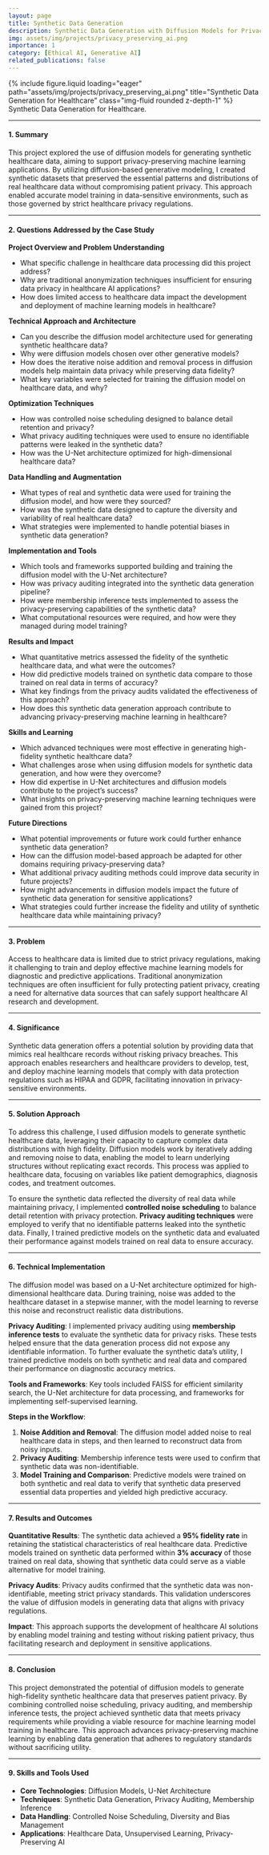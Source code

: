 ```yaml
---
layout: page
title: Synthetic Data Generation
description: Synthetic Data Generation with Diffusion Models for Privacy-Preserving Healthcare Applications.
img: assets/img/projects/privacy_preserving_ai.png
importance: 1
category: [Ethical AI, Generative AI]
related_publications: false
---
```


<!-- ### **Case Study: Advanced AI-Driven Pathology for Enhanced Cancer Detection and Tumor Localization** -->

<div class="row justify-content-sm-center">
  <div class="col-sm-8 mt-3 mt-md-0">
    {% include figure.liquid loading="eager" path="assets/img/projects/privacy_preserving_ai.png" title="Synthetic Data Generation for Healthcare" class="img-fluid rounded z-depth-1" %}
  </div>
</div>
<div class="caption">
    Synthetic Data Generation for Healthcare.
</div>

---

#### **1. Summary**

This project explored the use of diffusion models for generating synthetic healthcare data, aiming to support privacy-preserving machine learning applications. By utilizing diffusion-based generative modeling, I created synthetic datasets that preserved the essential patterns and distributions of real healthcare data without compromising patient privacy. This approach enabled accurate model training in data-sensitive environments, such as those governed by strict healthcare privacy regulations.

---

#### **2. Questions Addressed by the Case Study**

**Project Overview and Problem Understanding**

- What specific challenge in healthcare data processing did this project address?
- Why are traditional anonymization techniques insufficient for ensuring data privacy in healthcare AI applications?
- How does limited access to healthcare data impact the development and deployment of machine learning models in healthcare?

**Technical Approach and Architecture**

- Can you describe the diffusion model architecture used for generating synthetic healthcare data?
- Why were diffusion models chosen over other generative models?
- How does the iterative noise addition and removal process in diffusion models help maintain data privacy while preserving data fidelity?
- What key variables were selected for training the diffusion model on healthcare data, and why?

**Optimization Techniques**

- How was controlled noise scheduling designed to balance detail retention and privacy?
- What privacy auditing techniques were used to ensure no identifiable patterns were leaked in the synthetic data?
- How was the U-Net architecture optimized for high-dimensional healthcare data?

**Data Handling and Augmentation**

- What types of real and synthetic data were used for training the diffusion model, and how were they sourced?
- How was the synthetic data designed to capture the diversity and variability of real healthcare data?
- What strategies were implemented to handle potential biases in synthetic data generation?

**Implementation and Tools**

- Which tools and frameworks supported building and training the diffusion model with the U-Net architecture?
- How was privacy auditing integrated into the synthetic data generation pipeline?
- How were membership inference tests implemented to assess the privacy-preserving capabilities of the synthetic data?
- What computational resources were required, and how were they managed during model training?

**Results and Impact**

- What quantitative metrics assessed the fidelity of the synthetic healthcare data, and what were the outcomes?
- How did predictive models trained on synthetic data compare to those trained on real data in terms of accuracy?
- What key findings from the privacy audits validated the effectiveness of this approach?
- How does this synthetic data generation approach contribute to advancing privacy-preserving machine learning in healthcare?

**Skills and Learning**

- Which advanced techniques were most effective in generating high-fidelity synthetic healthcare data?
- What challenges arose when using diffusion models for synthetic data generation, and how were they overcome?
- How did expertise in U-Net architectures and diffusion models contribute to the project’s success?
- What insights on privacy-preserving machine learning techniques were gained from this project?

**Future Directions**

- What potential improvements or future work could further enhance synthetic data generation?
- How can the diffusion model-based approach be adapted for other domains requiring privacy-preserving data?
- What additional privacy auditing methods could improve data security in future projects?
- How might advancements in diffusion models impact the future of synthetic data generation for sensitive applications?
- What strategies could further increase the fidelity and utility of synthetic healthcare data while maintaining privacy?

---

#### **3. Problem**

Access to healthcare data is limited due to strict privacy regulations, making it challenging to train and deploy effective machine learning models for diagnostic and predictive applications. Traditional anonymization techniques are often insufficient for fully protecting patient privacy, creating a need for alternative data sources that can safely support healthcare AI research and development.

---

#### **4. Significance**

Synthetic data generation offers a potential solution by providing data that mimics real healthcare records without risking privacy breaches. This approach enables researchers and healthcare providers to develop, test, and deploy machine learning models that comply with data protection regulations such as HIPAA and GDPR, facilitating innovation in privacy-sensitive environments.

---

#### **5. Solution Approach**

To address this challenge, I used diffusion models to generate synthetic healthcare data, leveraging their capacity to capture complex data distributions with high fidelity. Diffusion models work by iteratively adding and removing noise to data, enabling the model to learn underlying structures without replicating exact records. This process was applied to healthcare data, focusing on variables like patient demographics, diagnosis codes, and treatment outcomes.

To ensure the synthetic data reflected the diversity of real data while maintaining privacy, I implemented **controlled noise scheduling** to balance detail retention with privacy protection. **Privacy auditing techniques** were employed to verify that no identifiable patterns leaked into the synthetic data. Finally, I trained predictive models on the synthetic data and evaluated their performance against models trained on real data to ensure accuracy.

---

#### **6. Technical Implementation**

The diffusion model was based on a U-Net architecture optimized for high-dimensional healthcare data. During training, noise was added to the healthcare dataset in a stepwise manner, with the model learning to reverse this noise and reconstruct realistic data distributions.

**Privacy Auditing**: I implemented privacy auditing using **membership inference tests** to evaluate the synthetic data for privacy risks. These tests helped ensure that the data generation process did not expose any identifiable information. To further evaluate the synthetic data’s utility, I trained predictive models on both synthetic and real data and compared their performance on diagnostic accuracy metrics.

**Tools and Frameworks**: Key tools included FAISS for efficient similarity search, the U-Net architecture for data processing, and frameworks for implementing self-supervised learning.

**Steps in the Workflow**:

1. **Noise Addition and Removal**: The diffusion model added noise to real healthcare data in steps, and then learned to reconstruct data from noisy inputs.
2. **Privacy Auditing**: Membership inference tests were used to confirm that synthetic data was non-identifiable.
3. **Model Training and Comparison**: Predictive models were trained on both synthetic and real data to verify that synthetic data preserved essential data properties and yielded high predictive accuracy.

---

#### **7. Results and Outcomes**

**Quantitative Results**: The synthetic data achieved a **95% fidelity rate** in retaining the statistical characteristics of real healthcare data. Predictive models trained on synthetic data performed within **3% accuracy** of those trained on real data, showing that synthetic data could serve as a viable alternative for model training.

**Privacy Audits**: Privacy audits confirmed that the synthetic data was non-identifiable, meeting strict privacy standards. This validation underscores the value of diffusion models in generating data that aligns with privacy regulations.

**Impact**: This approach supports the development of healthcare AI solutions by enabling model training and testing without risking patient privacy, thus facilitating research and deployment in sensitive applications.

---

#### **8. Conclusion**

This project demonstrated the potential of diffusion models to generate high-fidelity synthetic healthcare data that preserves patient privacy. By combining controlled noise scheduling, privacy auditing, and membership inference tests, the project achieved synthetic data that meets privacy requirements while providing a viable resource for machine learning model training in healthcare. This approach advances privacy-preserving machine learning by enabling data generation that adheres to regulatory standards without sacrificing utility.

---

#### **9. Skills and Tools Used**

- **Core Technologies**: Diffusion Models, U-Net Architecture
- **Techniques**: Synthetic Data Generation, Privacy Auditing, Membership Inference
- **Data Handling**: Controlled Noise Scheduling, Diversity and Bias Management
- **Applications**: Healthcare Data, Unsupervised Learning, Privacy-Preserving AI
